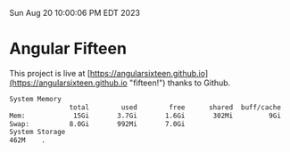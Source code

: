 Sun Aug 20 10:00:06 PM EDT 2023

# Angular Fifteen


This project is live at [https://angularsixteen.github.io](https://angularsixteen.github.io "fifteen!") thanks to Github.

```bash
System Memory
               total        used        free      shared  buff/cache   available
Mem:            15Gi       3.7Gi       1.6Gi       302Mi         9Gi        10Gi
Swap:          8.0Gi       992Mi       7.0Gi
System Storage
462M	.
```
```bash
